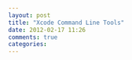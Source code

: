 ```yaml
---
layout: post
title: "Xcode Command Line Tools"
date: 2012-02-17 11:26
comments: true
categories:
---
```


